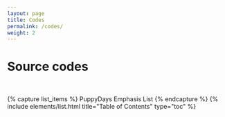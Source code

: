 ```yaml
---
layout: page
title: Codes
permalink: /codes/
weight: 2
---
```


# Source codes
<p style="color:DarkGrey">

</p>
<br>

{% capture list_items %}
PuppyDays
Emphasis
List
{% endcapture %}
{% include elements/list.html title="Table of Contents" type="toc" %}